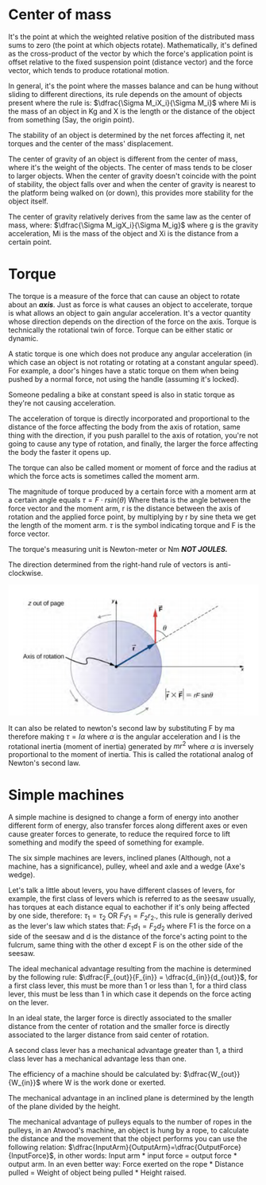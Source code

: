 # Center of mass

It's the point at which the weighted relative position of the distributed mass sums to zero (the point at which objects rotate). Mathematically, it's defined as the cross-product of the vector by which the force's application point is offset relative to the fixed suspension point (distance vector) and the force vector, which tends to produce rotational motion.

In general, it's the point where the masses balance and can be hung without sliding to different directions, its rule depends on the amount of objects present where the rule is: $\dfrac{\Sigma M_iX_i}{\Sigma M_i}$ where Mi is the mass of an object in Kg and X is the length or the distance of the object from something (Say, the origin point).

The stability of an object is determined by the net forces affecting it, net torques and the center of the mass' displacement.

The center of gravity of an object is different from the center of mass, where it's the weight of the objects. The center of mass tends to be closer to larger objects. When the center of gravity doesn't coincide with the point of stability, the object falls over and when the center of gravity is nearest to the platform being walked on (or down), this provides more stability for the object itself.

The center of gravity relatively derives from the same law as the center of mass, where: $\dfrac{\Sigma M_igX_i}{\Sigma M_ig}$ where g is the gravity acceleration, Mi is the mass of the object and Xi is the distance from a certain point.

# Torque

The torque is a measure of the force that can cause an object to rotate about an ***axis***. Just as force is what causes an object to accelerate, torque is what allows an object to gain angular acceleration.
It's a vector quantity whose direction depends on the direction of the force on the axis. Torque is technically the rotational twin of force. Torque can be either static or dynamic.

A static torque is one which does not produce any angular acceleration (in which case an object is not rotating or rotating at a constant angular speed). For example, a door's hinges have a static torque on them when being pushed by a normal force, not using the handle (assuming it's locked).

Someone pedaling a bike at constant speed is also in static torque as they're not causing acceleration.

The acceleration of torque is directly incorporated and proportional to the distance of the force affecting the body from the axis of rotation, same thing with the direction, if you push parallel to the axis of rotation, you're not going to cause any type of rotation, and finally, the larger the force affecting the body the faster it opens up.

The torque can also be called moment or moment of force and the radius at which the force acts is sometimes called the moment arm.

The magnitude of torque produced by a certain force with a moment arm at a certain angle equals $\tau = F\cdot rsin(\theta)$  Where theta is the angle between the force vector and the moment arm, r is the distance between the axis of rotation and the applied force point, by multiplying by r by sine theta we get the length of the moment arm. $\tau$ is the symbol indicating torque and F is the force vector.

The torque's measuring unit is Newton-meter or Nm ***NOT JOULES.***

The direction determined from the right-hand rule of vectors is anti-clockwise.

![](../assets/Torque.png)

It can also be related to newton's second law by substituting F by ma therefore making $\tau=I\alpha$ where $\alpha$ is the angular acceleration and I is the rotational inertia (moment of inertia) generated by $mr^2$ where $\alpha$ is inversely proportional to the moment of inertia. This is called the rotational analog of Newton's second law.  

# Simple machines

A simple machine is designed to change a form of energy into another different form of energy, also transfer forces along different axes or even cause greater forces to generate, to reduce the required force to lift something and modify the speed of something for example.

The six simple machines are levers, inclined planes (Although, not a machine, has a significance), pulley, wheel and axle and a wedge (Axe's wedge).

Let's talk a little about levers, you have different classes of levers, for example, the first class of levers which is referred to as the seesaw usually, has torques at each distance equal to eachother if it's only being affected by one side, therefore: $\tau_1 = \tau_2$ OR $F_1r_1=F_2r_2$., this rule is generally derived as the lever's law which states that: $F_1d_1=F_2d_2$ where F1 is the force on a side of the seesaw and d is the distance of the force's acting point to the fulcrum, same thing with the other d except F is on the other side of the seesaw.

The ideal mechanical advantage resulting from the machine is determined by the following rule: $\dfrac{F_{out}}{F_{in}} = \dfrac{d_{in}}{d_{out}}$, for a first class lever, this must be more than 1 or less than 1, for a third class lever, this must be less than 1 in which case it depends on the force acting on the lever.

In an ideal state, the larger force is directly associated to the smaller distance from the center of rotation and the smaller force is directly associated to the larger distance from said center of rotation.

A second class lever has a mechanical advantage greater than 1, a third class lever has a mechanical advantage less than one.

The efficiency of a machine should be calculated by: $\dfrac{W_{out}}{W_{in}}$  where W is the work done or exerted.

The mechanical advantage in an inclined plane is determined by the length of the plane divided by the height.

The mechanical advantage of pulleys equals to the number of ropes in the pulleys, in an Atwood's machine, an object is hung by a rope, to calculate the distance and the movement that the object performs you can use the following relation: $\dfrac{InputArm}{OutputArm}=\dfrac{OutputForce}{InputForce}$, in other words: Input arm * input force = output force * output arm. In an even better way: Force exerted on the rope * Distance pulled = Weight of object being pulled * Height raised.